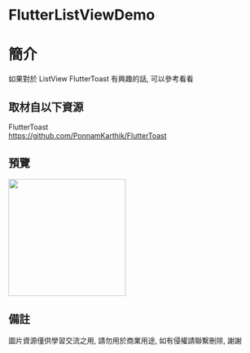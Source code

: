 # FlutterListViewDemo

簡介
==================================
如果對於 ListView FlutterToast 有興趣的話, 可以參考看看                                   

取材自以下資源
--------
FlutterToast                                                                 
https://github.com/PonnamKarthik/FlutterToast          
                  
預覽
--------
<p align="left">
  <img src="https://i.imgur.com/MQyrbuT.png" width="230"/>
</p> 

備註
--------
圖片資源僅供學習交流之用, 請勿用於商業用途, 如有侵權請聯繫刪除, 謝謝
